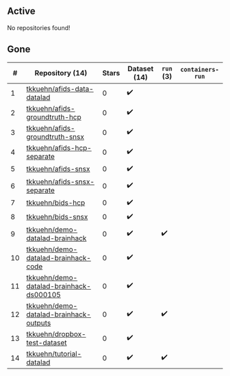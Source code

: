 ## Active
No repositories found!

## Gone
| # | Repository (14) | Stars | Dataset (14) | `run` (3) | `containers-run` |
| --- | --- | --- | --- | --- | --- |
| 1 | [tkkuehn/afids-data-datalad](https://github.com/tkkuehn/afids-data-datalad) | 0 | :heavy_check_mark: |  |  |
| 2 | [tkkuehn/afids-groundtruth-hcp](https://github.com/tkkuehn/afids-groundtruth-hcp) | 0 | :heavy_check_mark: |  |  |
| 3 | [tkkuehn/afids-groundtruth-snsx](https://github.com/tkkuehn/afids-groundtruth-snsx) | 0 | :heavy_check_mark: |  |  |
| 4 | [tkkuehn/afids-hcp-separate](https://github.com/tkkuehn/afids-hcp-separate) | 0 | :heavy_check_mark: |  |  |
| 5 | [tkkuehn/afids-snsx](https://github.com/tkkuehn/afids-snsx) | 0 | :heavy_check_mark: |  |  |
| 6 | [tkkuehn/afids-snsx-separate](https://github.com/tkkuehn/afids-snsx-separate) | 0 | :heavy_check_mark: |  |  |
| 7 | [tkkuehn/bids-hcp](https://github.com/tkkuehn/bids-hcp) | 0 | :heavy_check_mark: |  |  |
| 8 | [tkkuehn/bids-snsx](https://github.com/tkkuehn/bids-snsx) | 0 | :heavy_check_mark: |  |  |
| 9 | [tkkuehn/demo-datalad-brainhack](https://github.com/tkkuehn/demo-datalad-brainhack) | 0 | :heavy_check_mark: | :heavy_check_mark: |  |
| 10 | [tkkuehn/demo-datalad-brainhack-code](https://github.com/tkkuehn/demo-datalad-brainhack-code) | 0 | :heavy_check_mark: |  |  |
| 11 | [tkkuehn/demo-datalad-brainhack-ds000105](https://github.com/tkkuehn/demo-datalad-brainhack-ds000105) | 0 | :heavy_check_mark: |  |  |
| 12 | [tkkuehn/demo-datalad-brainhack-outputs](https://github.com/tkkuehn/demo-datalad-brainhack-outputs) | 0 | :heavy_check_mark: | :heavy_check_mark: |  |
| 13 | [tkkuehn/dropbox-test-dataset](https://github.com/tkkuehn/dropbox-test-dataset) | 0 | :heavy_check_mark: |  |  |
| 14 | [tkkuehn/tutorial-datalad](https://github.com/tkkuehn/tutorial-datalad) | 0 | :heavy_check_mark: | :heavy_check_mark: |  |
